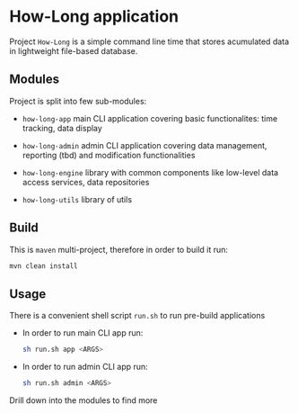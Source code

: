 # How-Long application

Project `How-Long` is a simple command line time that stores acumulated data in lightweight file-based database.

## Modules

Project is split into few sub-modules:

- `how-long-app` main CLI application covering basic functionalites: time tracking, data display

- `how-long-admin` admin CLI application covering data management, reporting (tbd) and modification functionalities

- `how-long-engine` library with common components like low-level data access services, data repositories

- `how-long-utils` library of utils

## Build

This is `maven` multi-project, therefore in order to build it run:
```bash
mvn clean install
``` 

## Usage

There is a convenient shell script `run.sh` to run pre-build applications

- In order to run main CLI app run:
    ```bash
    sh run.sh app <ARGS>
    ```

- In order to run admin CLI app run:
    ```bash
    sh run.sh admin <ARGS>
    ```

Drill down into the modules to find more
